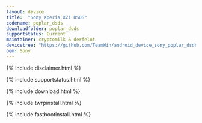 ```yaml
---
layout: device
title:  "Sony Xperia XZ1 DSDS"
codename: poplar_dsds
downloadfolder: poplar_dsds
supportstatus: Current
maintainer: cryptomilk & derfelot
devicetree: "https://github.com/TeamWin/android_device_sony_poplar_dsds.git"
oem: Sony
---
```


{% include disclaimer.html %}

{% include supportstatus.html %}

{% include download.html %}

{% include twrpinstall.html %}

{% include fastbootinstall.html %}
